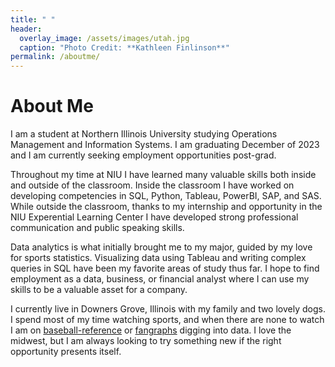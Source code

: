 ```yaml
---
title: " "
header:
  overlay_image: /assets/images/utah.jpg
  caption: "Photo Credit: **Kathleen Finlinson**"
permalink: /aboutme/
---
```


# About Me
I am a student at Northern Illinois University studying
Operations Management and Information Systems. 
I am graduating December of 2023 and I am currently seeking
employment opportunities post-grad.

Throughout my time at NIU I have learned many valuable skills
both inside and outside of the classroom. Inside the classroom 
I have worked on developing competencies in SQL, Python, Tableau,
PowerBI, SAP, and SAS. While outside the classroom, thanks to my internship
and opportunity in the NIU Experential Learning Center I have developed
strong professional communication and public speaking skills.

Data analytics is what initially brought me to my major, guided
by my love for sports statistics. Visualizing data using Tableau and writing 
complex queries in SQL have been my favorite areas of study thus far.
I hope to find employment as a data, business, or financial analyst
where I can use my skills to be a valuable asset for a company.

I currently live in Downers Grove, Illinois with my family and two lovely dogs.
I spend most of my time watching sports, and when there are none to watch
I am on [baseball-reference](baseball-reference.com) or [fangraphs](fangraphs.com) digging into data.
I love the midwest, but I am always looking to try something new if the right opportunity
presents itself.
